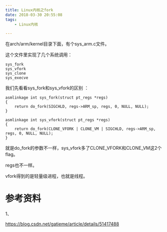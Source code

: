 ```yaml
---
title: Linux内核之fork
date: 2018-03-30 20:55:08
tags:
	- Linux内核

---
```




在arch/arm/kernel目录下面，有个sys_arm.c文件。

这个文件里实现了几个系统调用：

```
sys_fork
sys_vfork
sys_clone
sys_execve
```

我们先看看sys_fork和sys_vfork的区别 ：

```
asmlinkage int sys_fork(struct pt_regs *regs)
{
	return do_fork(SIGCHLD, regs->ARM_sp, regs, 0, NULL, NULL);
}
```

```
asmlinkage int sys_vfork(struct pt_regs *regs)
{
	return do_fork(CLONE_VFORK | CLONE_VM | SIGCHLD, regs->ARM_sp, regs, 0, NULL, NULL);
}
```

就是do_fork的参数不一样，sys_vfork多了CLONE_VFORK和CLONE_VM这2个flag。

regs也不一样。

vfork得到的是轻量级进程，也就是线程。



# 参考资料

1、

https://blog.csdn.net/gatieme/article/details/51417488